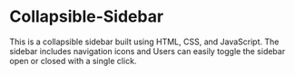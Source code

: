# Collapsible-Sidebar
This is a collapsible sidebar built using HTML, CSS, and JavaScript. The sidebar includes navigation icons and Users can easily toggle the sidebar open or closed with a single click.
